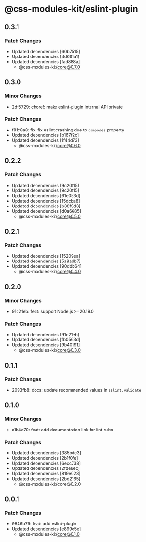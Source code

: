 # @css-modules-kit/eslint-plugin

## 0.3.1

### Patch Changes

- Updated dependencies [60b7515]
- Updated dependencies [4d661a1]
- Updated dependencies [fad888a]
  - @css-modules-kit/core@0.7.0

## 0.3.0

### Minor Changes

- 2df5729: chore!: make eslint-plugin internal API private

### Patch Changes

- f81c8a8: fix: fix eslint crashing due to `composes` property
- Updated dependencies [b167f2c]
- Updated dependencies [1f44d73]
  - @css-modules-kit/core@0.6.0

## 0.2.2

### Patch Changes

- Updated dependencies [9c20f15]
- Updated dependencies [9c20f15]
- Updated dependencies [61e053d]
- Updated dependencies [15dcba8]
- Updated dependencies [b38f9d3]
- Updated dependencies [d0a6685]
  - @css-modules-kit/core@0.5.0

## 0.2.1

### Patch Changes

- Updated dependencies [15209ea]
- Updated dependencies [5a8adb7]
- Updated dependencies [90ddb64]
  - @css-modules-kit/core@0.4.0

## 0.2.0

### Minor Changes

- 91c21eb: feat: support Node.js >=20.19.0

### Patch Changes

- Updated dependencies [91c21eb]
- Updated dependencies [fb0563d]
- Updated dependencies [9b40191]
  - @css-modules-kit/core@0.3.0

## 0.1.1

### Patch Changes

- 2093fb8: docs: update recommended values in `eslint.validate`

## 0.1.0

### Minor Changes

- a1b4c70: feat: add documentation link for lint rules

### Patch Changes

- Updated dependencies [385bdc3]
- Updated dependencies [2b1f0fe]
- Updated dependencies [6ecc738]
- Updated dependencies [2fde8ec]
- Updated dependencies [819e023]
- Updated dependencies [2bd2165]
  - @css-modules-kit/core@0.2.0

## 0.0.1

### Patch Changes

- 9846b76: feat: add eslint-plugin
- Updated dependencies [e899e5e]
  - @css-modules-kit/core@0.1.0

